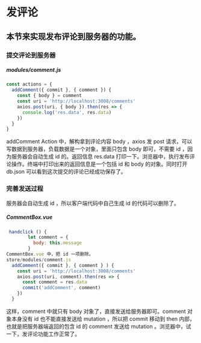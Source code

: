 # 发评论

## 本节来实现发布评论到服务器的功能。

### 提交评论到服务器

##### modules/comment.js

```js
const actions = {
  addComment({ commit }, { comment }) {
    const { body } = comment
    const uri = 'http://localhost:3008/comments'
    axios.post(uri, { body }).then(res => {
      console.log('res.data', res.data)
    })
  }
}
```

addComment Action 中，解构拿到评论内容 body ，axios 发 post 请求，可以写数据到服务器，负载数据是一个对象，里面只包含 body 即可，不需要 id ，因为服务器会自动生成 id 的。返回信息 res.data 打印一下。浏览器中，执行发布评论操作。终端中打印出来的返回信息是一个包括 id 和 body 的对象。同时打开 db.json 可以看到这次提交的评论已经成功保存了。

### 完善发送过程

服务器会自动生成 id ，所以客户端代码中自己生成 id 的代码可以删除了。

##### CommentBox.vue

```js
 handclick () {
        let comment = {
          body: this.message
        }
CommentBox.vue 中，把 id 一项删除。
store/modules/comment.js
  addComment({ commit }, { comment } ) {
    const uri = 'http://localhost:3008/comments'
    axios.post(uri, comment).then(res => {
      const comment = res.data
      commit('addComment', comment)
    })
  }
```

这样，comment 中就只有 body 对象了，直接发送给服务器即可。comment 对象本身没有 id 也不能直接发送给 mutation ，所以把 commit 移动到 then 内部，也就是把服务器端返回的包含 id 的 comment 发送给 mutation 。浏览器中，试一下，发评论功能工作正常了。
